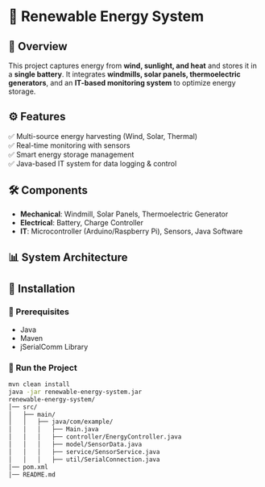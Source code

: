 
# 🌱 Renewable Energy System  

## 🚀 Overview  
This project captures energy from **wind, sunlight, and heat** and stores it in a **single battery**. It integrates **windmills, solar panels, thermoelectric generators**, and an **IT-based monitoring system** to optimize energy storage.  

## ⚙️ Features  
✅ Multi-source energy harvesting (Wind, Solar, Thermal)  
✅ Real-time monitoring with sensors  
✅ Smart energy storage management  
✅ Java-based IT system for data logging & control  

## 🛠️ Components  
- **Mechanical**: Windmill, Solar Panels, Thermoelectric Generator  
- **Electrical**: Battery, Charge Controller  
- **IT**: Microcontroller (Arduino/Raspberry Pi), Sensors, Java Software  

## 📊 System Architecture  


## 🔧 Installation  
### **🔹 Prerequisites**  
- Java 
- Maven  
- jSerialComm Library  

### **🔹 Run the Project**  
```sh
mvn clean install
java -jar renewable-energy-system.jar
renewable-energy-system/
│── src/
│   ├── main/
│   │   ├── java/com/example/
│   │   │   ├── Main.java
│   │   │   ├── controller/EnergyController.java
│   │   │   ├── model/SensorData.java
│   │   │   ├── service/SensorService.java
│   │   │   ├── util/SerialConnection.java
│── pom.xml
│── README.md





